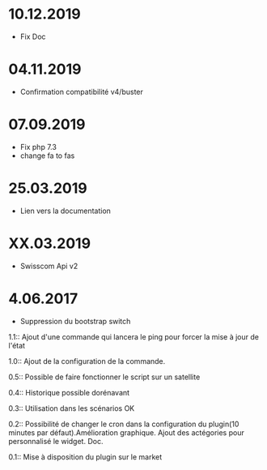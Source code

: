10.12.2019
===

- Fix Doc

04.11.2019
===

- Confirmation compatibilité v4/buster

07.09.2019
===

- Fix php 7.3
- change fa to fas


25.03.2019
===

* Lien vers la documentation

XX.03.2019
===

* Swisscom Api v2

4.06.2017
===

* Suppression du bootstrap switch

1.1:: Ajout d'une commande qui lancera le ping pour forcer la mise à jour de l'état

1.0:: Ajout de la configuration de la commande.

0.5:: Possible de faire fonctionner le script sur un satellite

0.4:: Historique possible dorénavant

0.3:: Utilisation dans les scénarios OK

0.2:: Possibilité de changer le cron dans la configuration du plugin(10 minutes par défaut).Amélioration graphique. Ajout des actégories pour personnalisé le widget. Doc.

0.1:: Mise à disposition du plugin sur le market